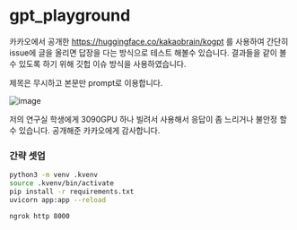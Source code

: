 # gpt_playground
카카오에서 공개한 https://huggingface.co/kakaobrain/kogpt 를 사용하여 간단히 issue에 글을 올리면 답장을 다는 방식으로 테스트 해볼수 있습니다. 결과들을 같이 볼수 있도록 하기 위해 깃헙 이슈 방식을 사용하였습니다. 

제목은 무시하고 본문만 prompt로 이용합니다.

![image](https://user-images.githubusercontent.com/901975/142714843-1cc785f0-b16e-4638-a010-27999799bb6d.png)

저의 연구실 학생에게 3090GPU 하나 빌려서 사용해서 응답이 좀 느리거나 불안정 할수 있습니다. 
공개해준 카카오에게 감사합니다.

### 간략 셋업
```bash
python3 -m venv .kvenv
source .kvenv/bin/activate
pip install -r requirements.txt
uvicorn app:app --reload

ngrok http 8000
```
